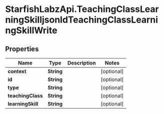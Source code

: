 # StarfishLabzApi.TeachingClassLearningSkilljsonldTeachingClassLearningSkillWrite

## Properties
Name | Type | Description | Notes
------------ | ------------- | ------------- | -------------
**context** | **String** |  | [optional] 
**id** | **String** |  | [optional] 
**type** | **String** |  | [optional] 
**teachingClass** | **String** |  | [optional] 
**learningSkill** | **String** |  | [optional] 
